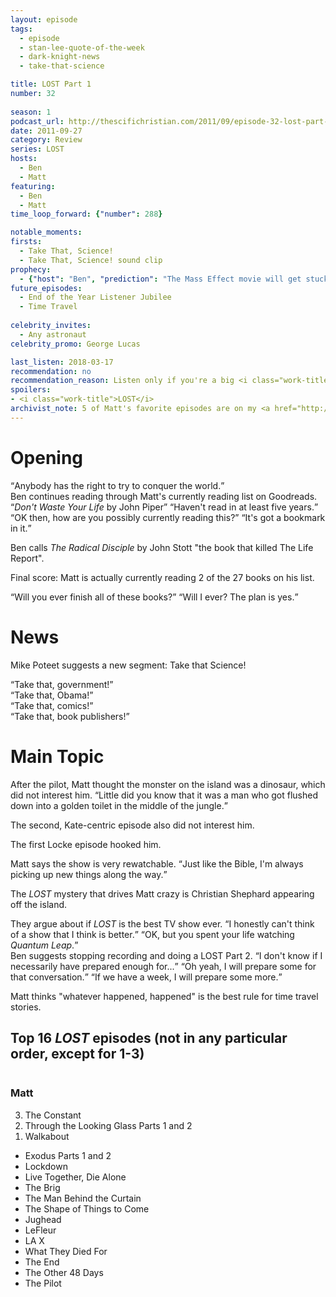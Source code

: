 ```yaml
---
layout: episode
tags:
  - episode
  - stan-lee-quote-of-the-week
  - dark-knight-news 
  - take-that-science

title: LOST Part 1
number: 32
     
season: 1
podcast_url: http://thescifichristian.com/2011/09/episode-32-lost-part-1/
date: 2011-09-27
category: Review
series: LOST
hosts:
  - Ben
  - Matt
featuring: 
  - Ben
  - Matt
time_loop_forward: {"number": 288}

notable_moments:
firsts: 
  - Take That, Science! 
  - Take That, Science! sound clip             
prophecy: 
  - {"host": "Ben", "prediction": "The Mass Effect movie will get stuck in development hell and not be seen in theatres.", "veracity": true, "comments": ""}
future_episodes: 
  - End of the Year Listener Jubilee 
  - Time Travel
               
celebrity_invites: 
  - Any astronaut
celebrity_promo: George Lucas

last_listen: 2018-03-17
recommendation: no
recommendation_reason: Listen only if you're a big <i class="work-title">LOST</i> fan.
spoilers:
- <i class="work-title">LOST</i>
archivist_note: 5 of Matt's favorite episodes are on my <a href="http://tto.koser.us/episodes/036-lost-episodes/">top ten list</a>; 3 are on my wife's.
---
```

# Opening
<div class="quote">
  <q data-name="Stan Lee">Anybody has the right to try to conquer the world.</q>
</div>

<div class="quote">
  <span class="quote-context is-size-6">Ben continues reading through Matt's currently reading list on Goodreads.</span>
  <q class="ben"><i class="work-title">Don't Waste Your Life</i> by John Piper</q>
  <q class="matt">Haven't read in at least five years.</q>
  <q class="ben">OK then, how are you possibly currently reading this?</q>
  <q class="matt">It's got a bookmark in it.</q>
</div>


Ben calls <i class="work-title">The Radical Disciple</i> by John Stott "the book that killed The Life Report".

Final score: Matt is actually currently reading 2 of the 27 books on his list.

<div class="quote">
  <q class="ben">Will you ever finish all of these books?</q>
  <q class="matt">Will I ever? The plan is yes.</q>
</div>



# News
Mike Poteet suggests a new segment: Take that Science! 

<div class="quote">
  <q class="ben">Take that, government!</q>
</div>

<div class="quote">
  <q class="ben">Take that, Obama!</q>
</div>

<div class="quote">
  <q class="ben">Take that, comics!</q>
</div>

<div class="quote">
  <q class="ben">Take that, book publishers!</q>
</div>



# Main Topic
<div class="quote">
  <span class="quote-context is-size-6">After the pilot, Matt thought the monster on the island was a dinosaur, which did not interest him.</span>
  <q class="ben">Little did you know that it was a man who got flushed down into a golden toilet in the middle of the jungle.</q>
</div>

The second, Kate-centric episode also did not interest him. 

The first Locke episode hooked him. 

<div class="quote">
  <span class="quote-context is-size-6">Matt says the show is very rewatchable.</span>
  <q class="matt">Just like the Bible, I'm always picking up new things along the way.</q>
</div>

The <i class="work-title">LOST</i> mystery that drives Matt crazy is Christian Shephard appearing off the island.

<div class="quote">
  <span class="quote-context is-size-6">They argue about if <i class="work-title">LOST</i> is the best TV show ever.</span>
  <q class="matt">I honestly can't think of a show that I think is better.</q>
  <q class="ben">OK, but you spent your life watching <i class="work-title">Quantum Leap</i>.</q>
</div>

<div class="quote">
  <span class="quote-context is-size-6">Ben suggests stopping recording and doing a LOST Part 2.</span>
  <q class="matt">I don't know if I necessarily have prepared enough for...</q>
  <q class="ben">Oh yeah, I will prepare some for that conversation.</q>
  <q class="matt">If we have a week, I will prepare some more.</q>
</div>

Matt thinks "whatever happened, happened" is the best rule for time travel stories.
       
<div class="top-five">
  <h2 class="has-text-centered">Top 16 <i class="work-title">LOST</i> episodes (not in any particular order, except for 1-3)</h2>
  <div class="columns">
    <div class="column matt">
      <h3>Matt</h3>
      <ol reversed>
        <li>The Constant
        <li>Through the Looking Glass Parts 1 and 2
        <li>Walkabout
      </ol>
      <ul class="runner-ups">
        <li>Exodus Parts 1 and 2
        <li>Lockdown
        <li>Live Together, Die Alone
        <li>The Brig
        <li>The Man Behind the Curtain
        <li>The Shape of Things to Come
        <li>Jughead
        <li>LeFleur
        <li>LA X
        <li>What They Died For
        <li>The End
        <li>The Other 48 Days
        <li>The Pilot
      </ul>
    </div>
  </div>
</div>